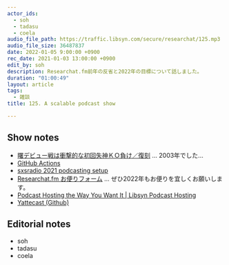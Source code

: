 ```yaml
---
actor_ids:
  - soh
  - tadasu
  - coela
audio_file_path: https://traffic.libsyn.com/secure/researchat/125.mp3
audio_file_size: 36487837
date: 2022-01-05 9:00:00 +0900
rec_date: 2021-01-03 13:00:00 +0900
edit_by: soh
description: Researchat.fm前年の反省と2022年の目標について話しました。
duration: "01:00:49"
layout: article
tags:
  - 雑談
title: 125. A scalable podcast show

---
```


## Show notes
- [曙デビュー戦は衝撃的な初回失神ＫＯ負け／復刻](https://www.nikkansports.com/battle/news/1759035.html) ... 2003年でした...
- [GitHub Actions](https://docs.github.com/en/billing/managing-billing-for-github-actions/about-billing-for-github-actions)
- [sxsradio 2021 podcasting setup](https://sidebysideradio.libsyn.com/website/sxsradio-2021-podcasting-setup)
- [Researchat.fm お便りフォーム](https://researchat.fm/form.html) ... ぜひ2022年もお便りを宜しくお願いします。
- [Podcast Hosting the Way You Want It | Libsyn Podcast Hosting](https://libsyn.com/)
- [Yattecast (Github)](https://github.com/r7kamura/yattecast)

## Editorial notes
- soh
- tadasu
- coela
